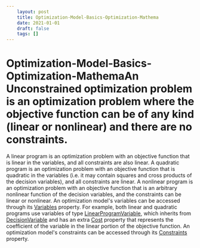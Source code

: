 ```yaml
---
 	layout: post
 	title: Optimization-Model-Basics-Optimization-Mathema
 	date: 2021-01-01
 	draft: false
 	tags: []
---
```


# Optimization-Model-Basics-Optimization-MathemaAn Unconstrained optimization problem is an optimization problem where the objective function can be of any kind (linear or nonlinear) and there are no constraints.
A linear program is an optimization problem with an objective function that is linear in the variables, and all constraints are also linear.
A quadratic program is an optimization problem with an objective function that is quadratic in the variables (i.e. it may contain squares and cross products of the decision variables), and all constraints are linear.
A nonlinear program is an optimization problem with an objective function that is an arbitrary nonlinear function of the decision variables, and the constraints can be linear or nonlinear.
An optimization model's variables can be accessed through its [Variables](https://www.extremeoptimization.com/Documentation/Reference/Extreme.Mathematics.Optimization.OptimizationModel.Variables.aspx) property.
For example, both linear and quadratic programs use variables of type [LinearProgramVariable](https://www.extremeoptimization.com/Documentation/Reference/Extreme.Mathematics.Optimization.LinearProgramVariable.aspx), which inherits from [DecisionVariable](https://www.extremeoptimization.com/Documentation/Reference/Extreme.Mathematics.Optimization.DecisionVariable.aspx) and has an extra [Cost](https://www.extremeoptimization.com/Documentation/Reference/Extreme.Mathematics.Optimization.LinearProgramVariable.Cost.aspx) property that represents the coefficient of the variable in the linear portion of the objective function.
An optimization model's constraints can be accessed through its [Constraints](https://www.extremeoptimization.com/Documentation/Reference/Extreme.Mathematics.Optimization.OptimizationModel.Constraints.aspx) property.
